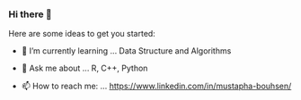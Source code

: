 ### Hi there 👋


Here are some ideas to get you started:

- 🌱 I’m currently learning ... Data Structure and Algorithms
 
- 💬 Ask me about ... R, C++, Python
 
- 📫 How to reach me: ... https://www.linkedin.com/in/mustapha-bouhsen/


